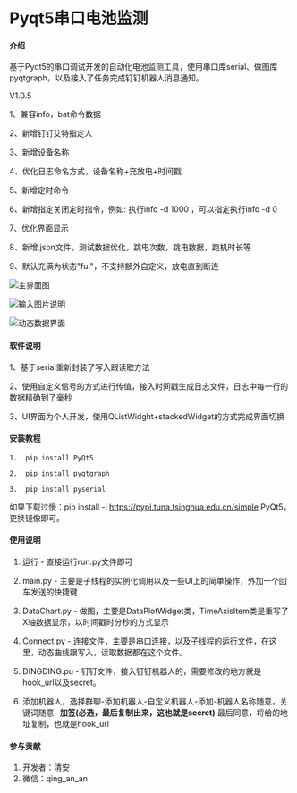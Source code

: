 # Pyqt5串口电池监测

#### 介绍
基于Pyqt5的串口调试开发的自动化电池监测工具，使用串口库serial、做图库pyqtgraph，以及接入了任务完成钉钉机器人消息通知。

V1.0.5

1、兼容info，bat命令数据

2、新增钉钉艾特指定人

3、新增设备名称

4、优化日志命名方式，设备名称+充放电+时间戳

5、新增定时命令

6、新增指定关闭定时指令，例如: 执行info -d 1000 ，可以指定执行info -d 0

7、优化界面显示

8、新增.json文件，测试数据优化，跳电次数，跳电数据，跑机时长等

9、默认充满为状态"ful"，不支持额外自定义，放电直到断连

![主界面图](202381695413.jpg)

![输入图片说明](https://www.aliyundrive.com/s/NyLbVvv8c9L)

![动态数据界面](https://www.aliyundrive.com/s/Hrh1vYCun2a)


#### 软件说明
1、基于serial重新封装了写入跟读取方法

2、使用自定义信号的方式进行传值，接入时间戳生成日志文件，日志中每一行的数据精确到了毫秒

3、UI界面为个人开发，使用QListWidght+stackedWidget的方式完成界面切换


#### 安装教程
```
1.  pip install PyQt5
```
```
2.  pip install pyqtgraph
```
```
3.  pip install pyserial
```

如果下载过慢：pip install -i https://pypi.tuna.tsinghua.edu.cn/simple PyQt5，更换镜像即可。

#### 使用说明

1.  运行 - 直接运行run.py文件即可

2.  main.py - 主要是子线程的实例化调用以及一些UI上的简单操作，外加一个回车发送的快捷键

3.  DataChart.py - 做图，主要是DataPlotWidget类，TimeAxisItem类是重写了X轴数据显示，以时间戳时分秒的方式显示

4.  Connect.py - 连接文件，主要是串口连接，以及子线程的运行文件，在这里，动态曲线跟写入，读取数据都在这个文件。

5.  DINGDING.pu - 钉钉文件，接入钉钉机器人的，需要修改的地方就是hook_url以及secret。

6.  添加机器人，选择群聊-添加机器人-自定义机器人-添加-机器人名称随意，关键词随意-  **加签(必选，最后复制出来，这也就是secret)** 最后同意，将给的地址复制，也就是hook_url

#### 参与贡献

1.  开发者：清安
2.  微信：qing_an_an
